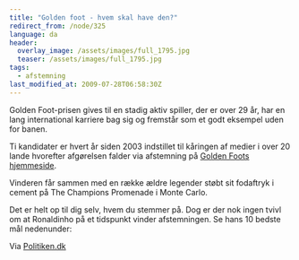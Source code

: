 ```yaml
---
title: "Golden foot - hvem skal have den?"
redirect_from: /node/325
language: da
header:
  overlay_image: /assets/images/full_1795.jpg
  teaser: /assets/images/full_1795.jpg
tags:
  - afstemning
last_modified_at: 2009-07-28T06:58:30Z
---
```


Golden Foot-prisen gives til en stadig aktiv spiller, der er over 29 år, har en lang international karriere bag sig og fremstår som et godt eksempel uden for banen.

Ti kandidater er hvert år siden 2003 indstillet til kåringen af medier i over 20 lande hvorefter afgørelsen falder via afstemning på [Golden Foots hjemmeside](http://www.goldenfoot.com/).

Vinderen får sammen med en række ældre legender støbt sit fodaftryk i cement på The Champions Promenade i Monte Carlo.

Det er helt op til dig selv, hvem du stemmer på. Dog er der nok ingen tvivl om at Ronaldinho på et tidspunkt vinder afstemningen. Se hans 10 bedste mål nedenunder:

Via [Politiken.dk](http://politiken.dk/sport/fodbold/article756753.ece)
